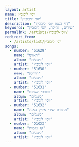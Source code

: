 ```yaml
---
layout: artist
name: יוסי ליבוביץ
title: "יוסי ליבוביץ"
description: "דף האמן יוסי ליבוביץ"
keywords: "שירים, מוזיקה, יוסי ליבוביץ"
permalink: /artists/יוסי-ליבוביץ/
redirect_from:
  - /artists/list/יוסי ליבוביץ
songs:
  - number: "51629"
    name: "האזינו"
    album: "סינגלים"
    artist: "יוסי ליבוביץ"
  - number: "51630"
    name: "הרחמן"
    album: "סינגלים"
    artist: "יוסי ליבוביץ"
  - number: "51631"
    name: "ככוכבי השמים"
    album: "סינגלים"
    artist: "יוסי ליבוביץ"
  - number: "51632"
    name: "מחרוזת שירי איזיק האניג"
    album: "סינגלים"
    artist: "יוסי ליבוביץ"
  - number: "51633"
    name: "קל נקמות"
    album: "סינגלים"
    artist: "יוסי ליבוביץ"
---
```

